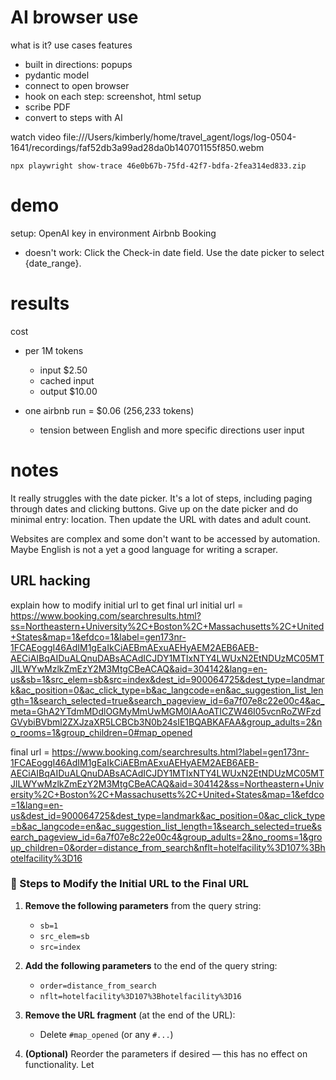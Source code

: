 # AI browser use
what is it?
use cases
features
  - built in directions: popups
  - pydantic model
  - connect to open browser
  - hook on each step: screenshot, html
setup
  - scribe PDF
  - convert to steps with AI

watch video
file:///Users/kimberly/home/travel_agent/logs/log-0504-1641/recordings/faf52db3a99ad28da0b140701155f850.webm

```
npx playwright show-trace 46e0b67b-75fd-42f7-bdfa-2fea314ed833.zip
```

# demo
setup: OpenAI key in environment
Airbnb
Booking
  - doesn't work: Click the Check-in date field. Use the date picker to select {date_range}.

# results
cost
  - per 1M tokens
    - input $2.50
    - cached input
    - output $10.00
  - one airbnb run = $0.06 (256,233 tokens)

    - tension between English and more specific directions 
user input

# notes
It really struggles with the date picker. It's a lot of steps, including paging through dates and clicking
buttons. Give up on the date picker and do minimal entry: location. Then update the URL
with dates and adult count.

Websites are complex and some don't want to be accessed by automation.
Maybe English is not a yet a good language for writing a scraper.

## URL hacking

explain how to modify initial url to get final url
initial url = 
https://www.booking.com/searchresults.html?ss=Northeastern+University%2C+Boston%2C+Massachusetts%2C+United+States&map=1&efdco=1&label=gen173nr-1FCAEoggI46AdIM1gEaIkCiAEBmAExuAEHyAEM2AEB6AEB-AECiAIBqAIDuALQnuDABsACAdICJDY1MTIxNTY4LWUxN2EtNDUzMC05MTJlLWYwMzlkZmEzY2M3MtgCBeACAQ&aid=304142&lang=en-us&sb=1&src_elem=sb&src=index&dest_id=900064725&dest_type=landmark&ac_position=0&ac_click_type=b&ac_langcode=en&ac_suggestion_list_length=1&search_selected=true&search_pageview_id=6a7f07e8c22e00c4&ac_meta=GhA2YTdmMDdlOGMyMmUwMGM0IAAoATICZW46I05vcnRoZWFzdGVybiBVbml2ZXJzaXR5LCBCb3N0b24sIE1BQABKAFAA&group_adults=2&no_rooms=1&group_children=0#map_opened

final url =
https://www.booking.com/searchresults.html?label=gen173nr-1FCAEoggI46AdIM1gEaIkCiAEBmAExuAEHyAEM2AEB6AEB-AECiAIBqAIDuALQnuDABsACAdICJDY1MTIxNTY4LWUxN2EtNDUzMC05MTJlLWYwMzlkZmEzY2M3MtgCBeACAQ&aid=304142&ss=Northeastern+University%2C+Boston%2C+Massachusetts%2C+United+States&map=1&efdco=1&lang=en-us&dest_id=900064725&dest_type=landmark&ac_position=0&ac_click_type=b&ac_langcode=en&ac_suggestion_list_length=1&search_selected=true&search_pageview_id=6a7f07e8c22e00c4&group_adults=2&no_rooms=1&group_children=0&order=distance_from_search&nflt=hotelfacility%3D107%3Bhotelfacility%3D16

### 🔧 Steps to Modify the Initial URL to the Final URL

1. **Remove the following parameters** from the query string:
   - `sb=1`
   - `src_elem=sb`
   - `src=index`

2. **Add the following parameters** to the end of the query string:
   - `order=distance_from_search`
   - `nflt=hotelfacility%3D107%3Bhotelfacility%3D16`

3. **Remove the URL fragment** (at the end of the URL):
   - Delete `#map_opened` (or any `#...`)

4. **(Optional)** Reorder the parameters if desired — this has no effect on functionality.
Let